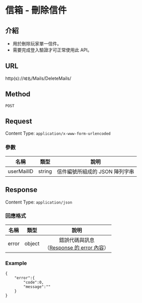 # 信箱 - 刪除信件

## 介紹

- 用於刪除玩家單一信件。
- 需要完成登入驗證才可正常使用此 API。

## URL

http(s)://`域名`/Mails/DeleteMails/

## Method

`POST`

## Request

Content Type: `application/x-www-form-urlencoded`

### 參數
| 名稱 | 類型 | 說明 |
|:-:|:-:|:-:|
| userMailID | string | 信件編號所組成的 JSON 陣列字串  |

## Response

Content Type: `application/json`

### 回應格式

| 名稱 | 類型 | 說明 |
|:-:|:-:|:-:|
| error | object | 錯誤代碼與訊息<br>（[Response 的 error 內容](../response.md#error)） |

### Example

	{
	    "error":{
	        "code":0,
	        "message":""
	    }
	}